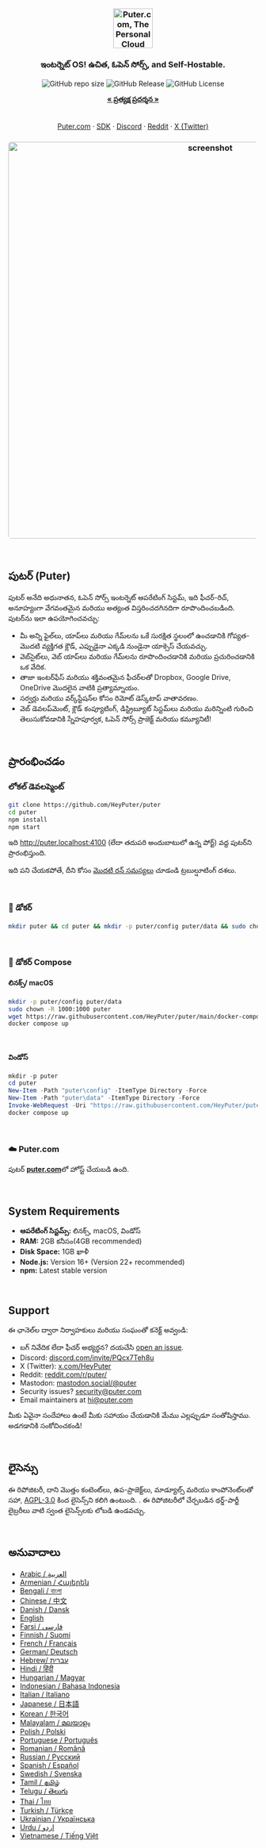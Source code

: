 <h3 align="center"><img width="80" alt="Puter.com, The Personal Cloud Computer: మీ అన్ని ఫైల్‌లు, యాప్‌లు మరియు గేమ్‌లను ఒకే స్థలంలో ఎక్కడి నుండైనా ఎప్పుడైనా యాక్సెస్ చేయవచ్చు." src="https://assets.puter.site/puter-logo.png"></h3>

<h3 align="center"> ఇంటర్నెట్ OS! ఉచిత, ఓపెన్ సోర్స్, and Self-Hostable.</h3>

<p align="center">
    <img alt="GitHub repo size" src="https://img.shields.io/github/repo-size/HeyPuter/puter"> <img alt="GitHub Release" src="https://img.shields.io/github/v/release/HeyPuter/puter?label=latest%20version"> <img alt="GitHub License" src="https://img.shields.io/github/license/HeyPuter/puter">
</p>
<p align="center">
    <a href="https://puter.com/"><strong>« ప్రత్యక్ష ప్రదర్శన »</strong></a>
    <br />
    <br />
     <a href="https://app.codeanywhere.com/#https://github.com/HeyPuter/puter"><img src="https://codeanywhere.com/img/open-in-codeanywhere-btn.svg" alt=""></a>
     <br />
    <br />
    <a href="https://puter.com">Puter.com</a>
    ·
    <a href="https://docs.puter.com" target="_blank">SDK</a>
    ·
    <a href="https://discord.com/invite/PQcx7Teh8u">Discord</a>
    ·
    <a href="https://reddit.com/r/puter">Reddit</a>
    ·
    <a href="https://twitter.com/HeyPuter">X (Twitter)</a>
</p>

<h3 align="center"><img width="800" style="border-radius:5px;" alt="screenshot" src="https://assets.puter.site/puter.com-screenshot-3.webp"></h3>

<br/>

## పుటర్ (Puter)

పుటర్ అనేది అధునాతన, ఓపెన్ సోర్స్ ఇంటర్నెట్ ఆపరేటింగ్ సిస్టమ్, ఇది ఫీచర్-రిచ్, అనూహ్యంగా వేగవంతమైన మరియు అత్యంత విస్తరించదగినదిగా రూపొందించబడింది. పుటర్‌ను ఇలా ఉపయోగించవచ్చు:

- మీ అన్ని ఫైల్‌లు, యాప్‌లు మరియు గేమ్‌లను ఒకే సురక్షిత స్థలంలో ఉంచడానికి గోప్యత-మొదటి వ్యక్తిగత క్లౌడ్, ఎప్పుడైనా ఎక్కడి నుండైనా యాక్సెస్ చేయవచ్చు.
- వెబ్‌సైట్‌లు, వెబ్ యాప్‌లు మరియు గేమ్‌లను రూపొందించడానికి మరియు ప్రచురించడానికి ఒక వేదిక.
- తాజా ఇంటర్‌ఫేస్ మరియు శక్తివంతమైన ఫీచర్‌లతో Dropbox, Google Drive, OneDrive మొదలైన వాటికి ప్రత్యామ్నాయం.
- సర్వర్లు మరియు వర్క్‌స్టేషన్‌ల కోసం రిమోట్ డెస్క్‌టాప్ వాతావరణం.
- వెబ్ డెవలప్‌మెంట్, క్లౌడ్ కంప్యూటింగ్, డిస్ట్రిబ్యూట్ సిస్టమ్‌లు మరియు మరిన్నింటి గురించి తెలుసుకోవడానికి స్నేహపూర్వక, ఓపెన్ సోర్స్ ప్రాజెక్ట్ మరియు కమ్యూనిటీ!

<br/>

## ప్రారంభించడం

### లోకల్ డెవలప్మెంట్

```bash
git clone https://github.com/HeyPuter/puter
cd puter
npm install
npm start
```

ఇది http://puter.localhost:4100 (లేదా తదుపరి అందుబాటులో ఉన్న పోర్ట్) వద్ద పుటర్‌ని ప్రారంభిస్తుంది.

ఇది పని చేయకపోతే, దీని కోసం [మొదటి రన్ సమస్యలు](./doc/first-run-issues.md) చూడండి
ట్రబుల్షూటింగ్ దశలు.

<br/>

### 🐳 డోకర్

```bash
mkdir puter && cd puter && mkdir -p puter/config puter/data && sudo chown -R 1000:1000 puter && docker run --rm -p 4100:4100 -v `pwd`/puter/config:/etc/puter -v `pwd`/puter/data:/var/puter  ghcr.io/heyputer/puter
```

<br/>

### 🐙 డోకర్ Compose

#### లినక్స్/ macOS

```bash
mkdir -p puter/config puter/data
sudo chown -R 1000:1000 puter
wget https://raw.githubusercontent.com/HeyPuter/puter/main/docker-compose.yml
docker compose up
```

<br/>

#### విండోస్

```powershell
mkdir -p puter
cd puter
New-Item -Path "puter\config" -ItemType Directory -Force
New-Item -Path "puter\data" -ItemType Directory -Force
Invoke-WebRequest -Uri "https://raw.githubusercontent.com/HeyPuter/puter/main/docker-compose.yml" -OutFile "docker-compose.yml"
docker compose up
```

<br/>

### ☁️ Puter.com

పుటర్ [**puter.com**](https://puter.com)లో హోస్ట్ చేయబడి ఉంది.

<br/>

## System Requirements

- **ఆపరేటింగ్ సిస్టమ్స్:** లినక్స్, macOS, విండోస్
- **RAM:** 2GB కనీసం(4GB recommended)
- **Disk Space:** 1GB ఖాళీ
- **Node.js:** Version 16+ (Version 22+ recommended)
- **npm:** Latest stable version

<br/>

## Support

ఈ ఛానెల్‌ల ద్వారా నిర్వాహకులు మరియు సంఘంతో కనెక్ట్ అవ్వండి:

- బగ్ నివేదిక లేదా ఫీచర్ అభ్యర్థన? దయచేసి [open an issue](https://github.com/HeyPuter/puter/issues/new/choose).
- Discord: [discord.com/invite/PQcx7Teh8u](https://discord.com/invite/PQcx7Teh8u)
- X (Twitter): [x.com/HeyPuter](https://x.com/HeyPuter)
- Reddit: [reddit.com/r/puter/](https://www.reddit.com/r/puter/)
- Mastodon: [mastodon.social/@puter](https://mastodon.social/@puter)
- Security issues? [security@puter.com](mailto:security@puter.com)
- Email maintainers at [hi@puter.com](mailto:hi@puter.com)

మీకు ఏవైనా సందేహాలు ఉంటే మీకు సహాయం చేయడానికి మేము ఎల్లప్పుడూ సంతోషిస్తాము. అడగడానికి సంకోచించకండి!

<br/>

## లైసెన్సు

ఈ రిపోజిటరీ, దాని మొత్తం కంటెంట్‌లు, ఉప-ప్రాజెక్ట్‌లు, మాడ్యూల్స్ మరియు కాంపోనెంట్‌లతో సహా, [AGPL-3.0](https://github.com/HeyPuter/puter/blob/main/LICENSE.txt) కింద లైసెన్స్‌ని కలిగి ఉంటుంది. . ఈ రిపోజిటరీలో చేర్చబడిన థర్డ్-పార్టీ లైబ్రరీలు వాటి స్వంత లైసెన్స్‌లకు లోబడి ఉండవచ్చు.

<br/>

## అనువాదాలు

- [Arabic / العربية](https://github.com/HeyPuter/puter/blob/main/doc/i18n/README.ar.md)
- [Armenian / Հայերեն](https://github.com/HeyPuter/puter/blob/main/doc/i18n/README.hy.md)
- [Bengali / বাংলা](https://github.com/HeyPuter/puter/blob/main/doc/i18n/README.bn.md)
- [Chinese / 中文](https://github.com/HeyPuter/puter/blob/main/doc/i18n/README.zh.md)
- [Danish / Dansk](https://github.com/HeyPuter/puter/blob/main/doc/i18n/README.da.md)
- [English](https://github.com/HeyPuter/puter/blob/main/README.md)
- [Farsi / فارسی](https://github.com/HeyPuter/puter/blob/main/doc/i18n/README.fa.md)
- [Finnish / Suomi](https://github.com/HeyPuter/puter/blob/main/doc/i18n/README.fi.md)
- [French / Français](https://github.com/HeyPuter/puter/blob/main/doc/i18n/README.fr.md)
- [German/ Deutsch](https://github.com/HeyPuter/puter/blob/main/doc/i18n/README.de.md)
- [Hebrew/ עברית](https://github.com/HeyPuter/puter/blob/main/doc/i18n/README.he.md)
- [Hindi / हिंदी](https://github.com/HeyPuter/puter/blob/main/doc/i18n/README.hi.md)
- [Hungarian / Magyar](https://github.com/HeyPuter/puter/blob/main/doc/i18n/README.hu.md)
- [Indonesian / Bahasa Indonesia](https://github.com/HeyPuter/puter/blob/main/doc/i18n/README.id.md)
- [Italian / Italiano](https://github.com/HeyPuter/puter/blob/main/doc/i18n/README.it.md)
- [Japanese / 日本語](https://github.com/HeyPuter/puter/blob/main/doc/i18n/README.jp.md)
- [Korean / 한국어](https://github.com/HeyPuter/puter/blob/main/doc/i18n/README.ko.md)
- [Malayalam / മലയാളം](https://github.com/HeyPuter/puter/blob/main/doc/i18n/README.ml.md)
- [Polish / Polski](https://github.com/HeyPuter/puter/blob/main/doc/i18n/README.pl.md)
- [Portuguese / Português](https://github.com/HeyPuter/puter/blob/main/doc/i18n/README.pt.md)
- [Romanian / Română](https://github.com/HeyPuter/puter/blob/main/doc/i18n/README.ro.md)
- [Russian / Русский](https://github.com/HeyPuter/puter/blob/main/doc/i18n/README.ru.md)
- [Spanish / Español](https://github.com/HeyPuter/puter/blob/main/doc/i18n/README.es.md)
- [Swedish / Svenska](https://github.com/HeyPuter/puter/blob/main/doc/i18n/README.sv.md)
- [Tamil / தமிழ்](https://github.com/HeyPuter/puter/blob/main/doc/i18n/README.ta.md)
- [Telugu / తెలుగు](https://github.com/HeyPuter/puter/blob/main/doc/i18n/README.te.md)
- [Thai / ไทย](https://github.com/HeyPuter/puter/blob/main/doc/i18n/README.th.md)
- [Turkish / Türkçe](https://github.com/HeyPuter/puter/blob/main/doc/i18n/README.tr.md)
- [Ukrainian / Українська](https://github.com/HeyPuter/puter/blob/main/doc/i18n/README.ua.md)
- [Urdu / اردو](https://github.com/HeyPuter/puter/blob/main/doc/i18n/README.ur.md)
- [Vietnamese / Tiếng Việt](https://github.com/HeyPuter/puter/blob/main/doc/i18n/README.vi.md)
